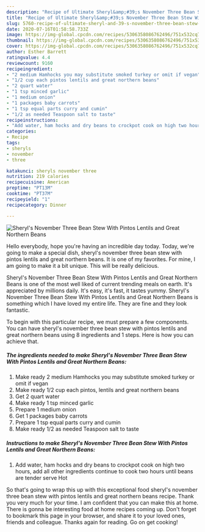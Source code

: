 ```yaml
---
description: "Recipe of Ultimate Sheryl&amp;#39;s November Three Bean Stew With Pintos Lentils and Great Northern Beans"
title: "Recipe of Ultimate Sheryl&amp;#39;s November Three Bean Stew With Pintos Lentils and Great Northern Beans"
slug: 5760-recipe-of-ultimate-sheryl-and-39-s-november-three-bean-stew-with-pintos-lentils-and-great-northern-beans
date: 2020-07-16T01:58:58.733Z
image: https://img-global.cpcdn.com/recipes/5306358086762496/751x532cq70/sheryls-november-three-bean-stew-with-pintos-lentils-and-great-northern-beans-recipe-main-photo.jpg
thumbnail: https://img-global.cpcdn.com/recipes/5306358086762496/751x532cq70/sheryls-november-three-bean-stew-with-pintos-lentils-and-great-northern-beans-recipe-main-photo.jpg
cover: https://img-global.cpcdn.com/recipes/5306358086762496/751x532cq70/sheryls-november-three-bean-stew-with-pintos-lentils-and-great-northern-beans-recipe-main-photo.jpg
author: Esther Barrett
ratingvalue: 4.4
reviewcount: 9160
recipeingredient:
- "2 medium Hamhocks you may substitute smoked turkey or omit if vegan"
- "1/2 cup each pintos lentils and great northern beans"
- "2 quart water"
- "1 tsp minced garlic"
- "1 medium onion"
- "1 packages baby carrots"
- "1 tsp equal parts curry and cumin"
- "1/2 as needed Teaspoon salt to taste"
recipeinstructions:
- "Add water, ham hocks and dry beans to crockpot cook on high two hours, add all other ingredients continue to cook two hours until beans are tender serve Hot"
categories:
- Recipe
tags:
- sheryls
- november
- three

katakunci: sheryls november three 
nutrition: 219 calories
recipecuisine: American
preptime: "PT13M"
cooktime: "PT37M"
recipeyield: "1"
recipecategory: Dinner

---
```



![Sheryl&#39;s November Three Bean Stew With Pintos Lentils and Great Northern Beans](https://img-global.cpcdn.com/recipes/5306358086762496/751x532cq70/sheryls-november-three-bean-stew-with-pintos-lentils-and-great-northern-beans-recipe-main-photo.jpg)

Hello everybody, hope you're having an incredible day today. Today, we're going to make a special dish, sheryl&#39;s november three bean stew with pintos lentils and great northern beans. It is one of my favorites. For mine, I am going to make it a bit unique. This will be really delicious.

Sheryl&#39;s November Three Bean Stew With Pintos Lentils and Great Northern Beans is one of the most well liked of current trending meals on earth. It's appreciated by millions daily. It's easy, it's fast, it tastes yummy. Sheryl&#39;s November Three Bean Stew With Pintos Lentils and Great Northern Beans is something which I have loved my entire life. They are fine and they look fantastic.




To begin with this particular recipe, we must prepare a few components. You can have sheryl&#39;s november three bean stew with pintos lentils and great northern beans using 8 ingredients and 1 steps. Here is how you can achieve that.

<!--inarticleads1-->

##### The ingredients needed to make Sheryl&#39;s November Three Bean Stew With Pintos Lentils and Great Northern Beans:

1. Make ready 2 medium Hamhocks you may substitute smoked turkey or omit if vegan
1. Make ready 1/2 cup each pintos, lentils and great northern beans
1. Get 2 quart water
1. Make ready 1 tsp minced garlic
1. Prepare 1 medium onion
1. Get 1 packages baby carrots
1. Prepare 1 tsp equal parts curry and cumin
1. Make ready 1/2 as needed Teaspoon salt to taste




<!--inarticleads2-->

##### Instructions to make Sheryl&#39;s November Three Bean Stew With Pintos Lentils and Great Northern Beans:

1. Add water, ham hocks and dry beans to crockpot cook on high two hours, add all other ingredients continue to cook two hours until beans are tender serve Hot




So that's going to wrap this up with this exceptional food sheryl&#39;s november three bean stew with pintos lentils and great northern beans recipe. Thank you very much for your time. I am confident that you can make this at home. There is gonna be interesting food at home recipes coming up. Don't forget to bookmark this page in your browser, and share it to your loved ones, friends and colleague. Thanks again for reading. Go on get cooking!
